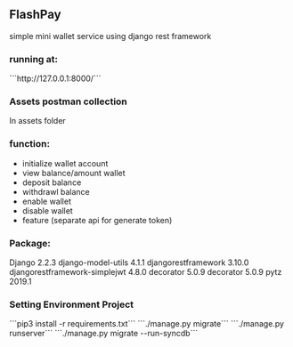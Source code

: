 <h2>FlashPay</h2>
simple mini wallet service using django rest framework

<h3>running at:</h3>
```http://127.0.0.1:8000/```

<h3>Assets postman collection</h3>
In assets folder

<h3>function:</h3>

* initialize wallet account
* view balance/amount wallet
* deposit balance
* withdrawl balance
* enable wallet 
* disable wallet
* feature (separate api for generate token)

<h3>Package:</h3>

Django                        2.2.3
django-model-utils            4.1.1
djangorestframework           3.10.0 
djangorestframework-simplejwt 4.8.0
decorator                     5.0.9
decorator                     5.0.9
pytz                          2019.1

<h3>Setting Environment Project</h3>
```pip3 install -r requirements.txt```
```./manage.py migrate```
```./manage.py runserver```
```./manage.py migrate --run-syncdb```


